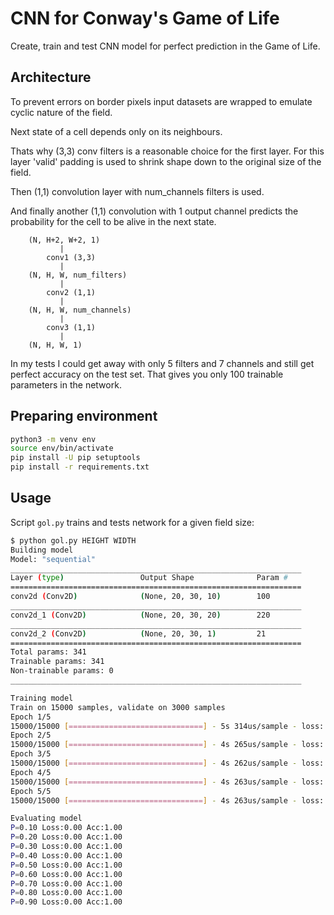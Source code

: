 CNN for Conway's Game of Life
=============================

Create, train and test CNN model for perfect prediction in the Game of Life.


Architecture
------------

To prevent errors on border pixels input datasets are wrapped to emulate
cyclic nature of the field.

Next state of a cell depends only on its neighbours.

Thats why (3,3) conv filters is a reasonable choice for the first layer.
For this layer 'valid' padding is used to shrink shape down to the original size
of the field.

Then (1,1) convolution layer with num\_channels filters is used.

And finally another (1,1) convolution with 1 output channel predicts the probability
for the cell to be alive in the next state.

```
    (N, H+2, W+2, 1)
           |
        conv1 (3,3)
           |
    (N, H, W, num_filters)
           |
        conv2 (1,1)
           |
    (N, H, W, num_channels)
           |
        conv3 (1,1)
           |
    (N, H, W, 1)
```

In my tests I could get away with only 5 filters and 7 channels and still get perfect accuracy
on the test set. That gives you only 100 trainable parameters in the network.


Preparing environment
---------------------

``` bash
python3 -m venv env
source env/bin/activate
pip install -U pip setuptools
pip install -r requirements.txt
```


Usage
-----

Script ``gol.py`` trains and tests network for a given field size:

``` bash
$ python gol.py HEIGHT WIDTH
Building model
Model: "sequential"
_________________________________________________________________
Layer (type)                 Output Shape              Param #   
=================================================================
conv2d (Conv2D)              (None, 20, 30, 10)        100       
_________________________________________________________________
conv2d_1 (Conv2D)            (None, 20, 30, 20)        220       
_________________________________________________________________
conv2d_2 (Conv2D)            (None, 20, 30, 1)         21        
=================================================================
Total params: 341
Trainable params: 341
Non-trainable params: 0
_________________________________________________________________

Training model
Train on 15000 samples, validate on 3000 samples
Epoch 1/5
15000/15000 [==============================] - 5s 314us/sample - loss: 0.5993 - accuracy: 0.6937 - val_loss: 0.4855 - val_accuracy: 0.7484
Epoch 2/5
15000/15000 [==============================] - 4s 265us/sample - loss: 0.2842 - accuracy: 0.9055 - val_loss: 0.1149 - val_accuracy: 1.0000
Epoch 3/5
15000/15000 [==============================] - 4s 262us/sample - loss: 0.0539 - accuracy: 1.0000 - val_loss: 0.0223 - val_accuracy: 1.0000
Epoch 4/5
15000/15000 [==============================] - 4s 263us/sample - loss: 0.0132 - accuracy: 1.0000 - val_loss: 0.0077 - val_accuracy: 1.0000
Epoch 5/5
15000/15000 [==============================] - 4s 263us/sample - loss: 0.0053 - accuracy: 1.0000 - val_loss: 0.0037 - val_accuracy: 1.0000

Evaluating model
P=0.10 Loss:0.00 Acc:1.00
P=0.20 Loss:0.00 Acc:1.00
P=0.30 Loss:0.00 Acc:1.00
P=0.40 Loss:0.00 Acc:1.00
P=0.50 Loss:0.00 Acc:1.00
P=0.60 Loss:0.00 Acc:1.00
P=0.70 Loss:0.00 Acc:1.00
P=0.80 Loss:0.00 Acc:1.00
P=0.90 Loss:0.00 Acc:1.00
```
